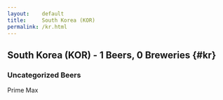 ```yaml
---
layout:    default
title:     South Korea (KOR)
permalink: /kr.html
---
```


## South Korea (KOR) - 1 Beers, 0 Breweries {#kr}



### Uncategorized Beers

Prime Max  



 
